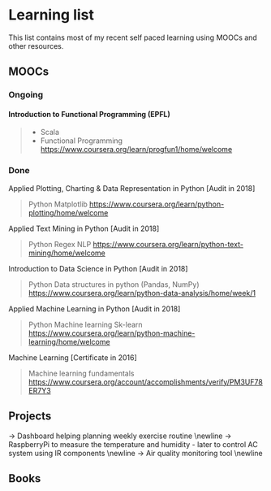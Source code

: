 # Learning list

This list contains most of my recent self paced learning using MOOCs and
other resources.

## MOOCs

### Ongoing
#### Introduction to Functional Programming (EPFL)
> - Scala
> - Functional Programming
> https://www.coursera.org/learn/progfun1/home/welcome

### Done
Applied Plotting, Charting & Data Representation in Python [Audit in 2018]
> Python
> Matplotlib
> https://www.coursera.org/learn/python-plotting/home/welcome

Applied Text Mining in Python [Audit in 2018]
> Python
> Regex
> NLP
> https://www.coursera.org/learn/python-text-mining/home/welcome

Introduction to Data Science in Python [Audit in 2018]
> Python
> Data structures in python (Pandas, NumPy)
> https://www.coursera.org/learn/python-data-analysis/home/week/1

Applied Machine Learning in Python [Audit in 2018]
> Python
> Machine learning
> Sk-learn
> https://www.coursera.org/learn/python-machine-learning/home/welcome

Machine Learning [Certificate in 2016]
> Machine learning fundamentals
> https://www.coursera.org/account/accomplishments/verify/PM3UF78ER7Y3

## Projects
-> Dashboard helping planning weekly exercise routine \newline
-> RaspberryPi to measure the temperature and humidity - later to control AC system using IR components \newline
-> Air quality monitoring tool \newline

## Books
